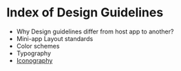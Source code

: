 # Index of Design Guidelines

- Why Design guidelines differ from host app to another?
- Mini-app Layout standards
- Color schemes
- Typography
- [Iconography](./5.iconography.md)